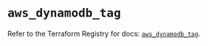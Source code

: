 # `aws_dynamodb_tag`

Refer to the Terraform Registry for docs: [`aws_dynamodb_tag`](https://registry.terraform.io/providers/hashicorp/aws/6.8.0/docs/resources/dynamodb_tag).
